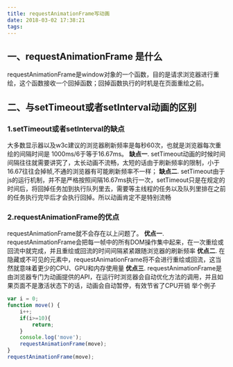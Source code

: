 ```yaml
---
title: requestAnimationFrame写动画
date: 2018-03-02 17:38:21
tags:
---
```


## 一、requestAnimationFrame 是什么
requestAnimationFrame是window对象的一个函数，目的是请求浏览器进行重绘，这个函数接收一个回掉函数；回掉函数执行的时机是在页面重绘之前。
## 二、与setTimeout或者setInterval动画的区别
### 1.setTimeout或者setInterval的缺点
大多数显示器以及w3c建议的浏览器刷新频率是每秒60次，也就是浏览器每次重绘的间隔时间是 1000ms/6于等于16.67ms。
__缺点一__. setTimeout动画的时候时间间隔往往就需要讲究了，太长动画不流畅，太短的话由于刷新频率的限制，小于16.67往往会掉帧,不通的浏览器有可能刷新频率不一样；
__缺点二__. setTimeout由于js的运行机制，并不是严格按照间隔16.67ms执行一次，setTimeout只是在规定的时间后，将回掉任务加到执行队列里去，需要等主线程的任务以及队列里排在之前的任务执行完毕后才会执行回掉。所以动画肯定不是特别流畅
<!-- more -->
### 2.requestAnimationFrame的优点
requestAnimationFrame就不会存在以上问题了。
__优点一__. requestAnimationFrame会把每一帧中的所有DOM操作集中起来，在一次重绘或回流中就完成，并且重绘或回流的时间间隔紧紧跟随浏览器的刷新频率
__优点二__. 在隐藏或不可见的元素中，requestAnimationFrame将不会进行重绘或回流，这当然就意味着更少的CPU、GPU和内存使用量
__优点三__. requestAnimationFrame是由浏览器专门为动画提供的API，在运行时浏览器会自动优化方法的调用，并且如果页面不是激活状态下的话，动画会自动暂停，有效节省了CPU开销
举个例子
```javascript
var i = 0;
function move() {
	i++;
	if(i>=10){
		return;
	}
 	console.log('move');
	requestAnimationFrame(move);
}
requestAnimationFrame(move);
```
